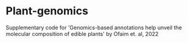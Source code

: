 # Plant-genomics
Supplementary code for 'Genomics-based annotations help unveil the molecular composition of edible plants' by Ofaim et. al, 2022


